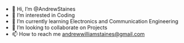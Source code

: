 - 👋 Hi, I’m @AndrewStaines
- 👀 I’m interested in Coding
- 🌱 I’m currently learning Electronics and Communication Engineering
- 💞️ I’m looking to collaborate on Projects
- 📫 How to reach me andrewwilliamstaines@gmail.com
